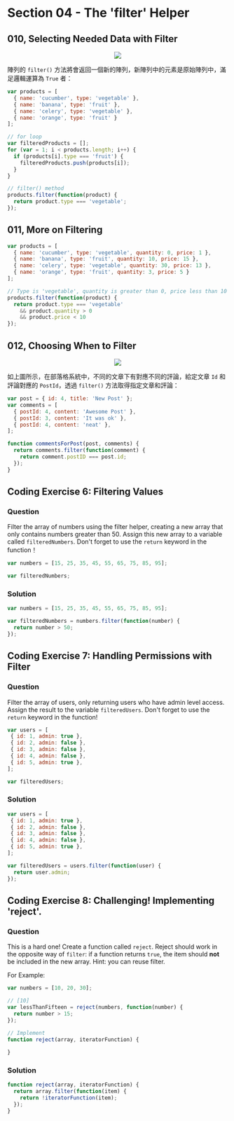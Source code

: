 # Section 04 - The 'filter' Helper

## 010, Selecting Needed Data with Filter

<p align="center">
  <img src="https://i.imgur.com/kDqxgKB.png">
</p>

陣列的 `filter()` 方法將會返回一個新的陣列，新陣列中的元素是原始陣列中，滿足邏輯運算為 `True` 者：

```javascript
var products = [
  { name: 'cucumber', type: 'vegetable' },
  { name: 'banana', type: 'fruit' },
  { name: 'celery', type: 'vegetable' },
  { name: 'orange', type: 'fruit' }
];

// for loop
var filteredProducts = [];
for (var = 1; i < products.length; i++) {
  if (products[i].type === 'fruit') {
    filteredProducts.push(products[i]);
  }
}

// filter() method
products.filter(function(product) {
  return product.type === 'vegetable';
});
```

## 011, More on Filtering

```javascript
var products = [
  { name: 'cucumber', type: 'vegetable', quantity: 0, price: 1 },
  { name: 'banana', type: 'fruit', quantity: 10, price: 15 },
  { name: 'celery', type: 'vegetable', quantity: 30, price: 13 },
  { name: 'orange', type: 'fruit', quantity: 3, price: 5 }
];

// Type is 'vegetable', quantity is greater than 0, price less than 10
products.filter(function(product) {
  return product.type === 'vegetable'
    && product.quantity > 0
    && product.price < 10
});
```

## 012, Choosing When to Filter

<p align="center">
  <img src="https://i.imgur.com/L09zJ4Z.png">
</p>

如上圖所示，在部落格系統中，不同的文章下有對應不同的評論，給定文章 `Id` 和評論對應的 `PostId`，透過 `filter()` 方法取得指定文章和評論：

```javascript
var post = { id: 4, title: 'New Post' };
var comments = [
  { postId: 4, content: 'Awesome Post' },
  { postId: 3, content: 'It was ok' },
  { postId: 4, content: 'neat' },
];

function commentsForPost(post, comments) {
  return comments.filter(function(comment) {
    return comment.postID === post.id;
  });
}
```

## Coding Exercise 6: Filtering Values

### Question

Filter the array of numbers using the filter helper, creating a new array that only contains numbers greater than 50. Assign this new array to a variable called `filteredNumbers`. Don't forget to use the `return` keyword in the function！

```javascript
var numbers = [15, 25, 35, 45, 55, 65, 75, 85, 95];

var filteredNumbers;
```

### Solution

```javascript
var numbers = [15, 25, 35, 45, 55, 65, 75, 85, 95];

var filteredNumbers = numbers.filter(function(number) {
  return number > 50;
});
```

## Coding Exercise 7: Handling Permissions with Filter

### Question

Filter the array of users, only returning users who have admin level access. Assign the result to the variable `filteredUsers`. Don't forget to use the `return` keyword in the function!

```javascript
var users = [
 { id: 1, admin: true },  
 { id: 2, admin: false },
 { id: 3, admin: false },
 { id: 4, admin: false },
 { id: 5, admin: true },
];

var filteredUsers;
```

### Solution

```javascript
var users = [
 { id: 1, admin: true },  
 { id: 2, admin: false },
 { id: 3, admin: false },
 { id: 4, admin: false },
 { id: 5, admin: true },
];

var filteredUsers = users.filter(function(user) {
  return user.admin;
});
```

## Coding Exercise 8: Challenging! Implementing 'reject'.

### Question

This is a hard one! Create a function called `reject`. Reject should work in the opposite way of `filter`: if a function returns `true`, the item should **not** be included in the new array. Hint: you can reuse filter.

For Example:

```javascript
var numbers = [10, 20, 30];

// [10]
var lessThanFifteen = reject(numbers, function(number) {
  return number > 15;
});

// Implement
function reject(array, iteratorFunction) {
  
}
```

### Solution

```javascript
function reject(array, iteratorFunction) {
  return array.filter(function(item) {
    return !iteratorFunction(item);
  });
}
```